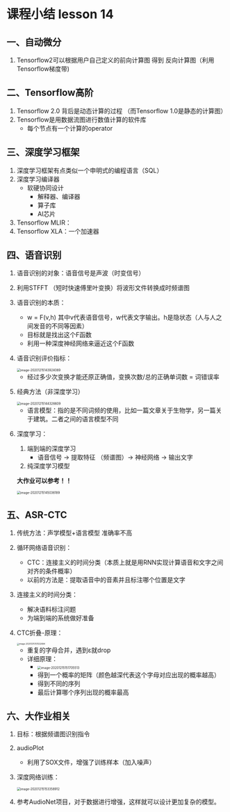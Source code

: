 # 课程小结 lesson 14

## 一、自动微分

1. Tensorflow2可以根据用户自己定义的前向计算图 得到 反向计算图（利用Tensorflow梯度带)

## 二、Tensorflow高阶

1. Tensorflow 2.0 背后是动态计算的过程 （而Tensorflow 1.0是静态的计算图）
2. Tensorflow是用数据流图进行数值计算的软件库
   - 每个节点有一个计算的operator

## 三、深度学习框架

1. 深度学习框架有点类似一个申明式的编程语言（SQL）
2. 深度学习编译器
   - 软硬协同设计
     - 解释器、编译器
     - 算子库
     - AI芯片
3. Tensorflow MLIR：
4. Tensorflow XLA：一个加速器

## 四、语音识别

1. 语音识别的对象：语音信号是声波（时变信号）

2. 利用STFFT （短时快速傅里叶变换）将波形文件转换成时频谱图
3. 语音识别的本质：
   - w = F(v,h) 其中v代表语音信号，w代表文字输出。h是隐状态（人与人之间发音的不同等因素）
   - 目标就是找出这个F函数
   - 利用一种深度神经网络来逼近这个F函数

4. 语音识别评价指标：

   <img src="C:\Users\吴奕\AppData\Roaming\Typora\typora-user-images\image-20201215143924069.png" alt="image-20201215143924069" style="zoom:50%;" />

   - 经过多少次变换才能还原正确值，变换次数/总的正确单词数 = 词错误率

5. 经典方法（非深度学习）

   <img src="C:\Users\吴奕\AppData\Roaming\Typora\typora-user-images\image-20201215144326609.png" alt="image-20201215144326609" style="zoom:50%;" />

   - ​	语言模型：指的是不同词频的使用，比如一篇文章关于生物学，另一篇关于建筑。二者之间的语言模型不同

6. 深度学习：

   1. 端到端的深度学习
      - 语音信号 → 提取特征 （频谱图）→ 神经网络 →  输出文字 
   2. 纯深度学习模型

   

   **大作业可以参考！！**

   <img src="C:\Users\吴奕\AppData\Roaming\Typora\typora-user-images\image-20201215145036189.png" alt="image-20201215145036189" style="zoom:50%;" />



## 五、ASR-CTC

1. 传统方法：声学模型+语言模型 准确率不高

2. 循环网络语音识别：

   - CTC：连接主义的时间分类（本质上就是用RNN实现计算语音和文字之间对齐的条件概率）
   - 以前的方法是：提取语音中的音素并且标注哪个位置是文字

3. 连接主义的时间分类：

   - 解决语料标注问题
   - 为端到端的系统做好准备

4. CTC折叠-原理：

   <img src="C:\Users\吴奕\AppData\Roaming\Typora\typora-user-images\image-20201215151532894.png" alt="image-20201215151532894" style="zoom:33%;" />

   - 重复的字母合并，遇到ε就drop
   - 详细原理：
     - <img src="C:\Users\吴奕\AppData\Roaming\Typora\typora-user-images\image-20201215151705513.png" alt="image-20201215151705513" style="zoom:50%;" />
     - 得到一个概率的矩阵（颜色越深代表这个字母对应出现的概率越高）
     - 得到不同的序列
     - 最后计算哪个序列出现的概率最高

## 六、大作业相关

1.  目标：根据频谱图识别指令

2. audioPlot

   - 利用了SOX文件，增强了训练样本（加入噪声）

3. 深度网络训练：

   <img src="C:\Users\吴奕\AppData\Roaming\Typora\typora-user-images\image-20201215153358912.png" alt="image-20201215153358912" style="zoom:50%;" />

4. 参考AudioNet项目，对于数据进行增强，这样就可以设计更加复杂的模型。